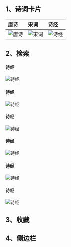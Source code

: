 ## 1、诗词卡片

|唐诗|宋词|诗经|
|:---|:---|:---|
|![唐诗](https://github.com/Sningi/song/blob/master/showImages/tpoem.jpg)|![宋词](https://github.com/Sningi/song/blob/master/showImages/spoem.jpg)|![诗经](https://github.com/Sningi/song/blob/master/showImages/song.jpg)|

## 2、检索
#### 诗经
![诗经](https://github.com/Sningi/song/showImages/psearch.png)
#### 诗经
![诗经](https://github.com/Sningi/song/showImages/psearch.png)
#### 诗经
![诗经](https://github.com/Sningi/song/showImages/psearch.png)
#### 诗经
![诗经](https://github.com/Sningi/song/showImages/psearch.png)
#### 诗经
![诗经](https://github.com/Sningi/song/showpic/psearch.png)
#### 诗经
![诗经](https://github.com/Sningi/song/showImages/psearch.png)
## 3、收藏
## 4、侧边栏
